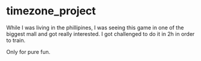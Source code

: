# timezone_project

While I was living in the phillipines, I was seeing this game in one of the biggest mall and got really interested.
I got challenged to do it in 2h in order to train.

Only for pure fun.
